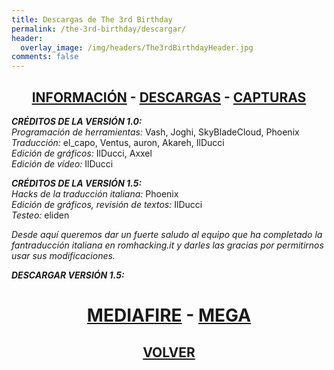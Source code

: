 ```yaml
---
title: Descargas de The 3rd Birthday
permalink: /the-3rd-birthday/descargar/
header:
  overlay_image: /img/headers/The3rdBirthdayHeader.jpg
comments: false
---
```

<h2 style="text-align: center;"><strong><a href="/the-3rd-birthday/informacion/">INFORMACIÓN</a> - <a href="/the-3rd-birthday/descargar/">DESCARGAS</a> - <a href="/the-3rd-birthday/capturas/">CAPTURAS</a></strong></h2>

_**CRÉDITOS DE LA VERSIÓN 1.0:**_  
_Programación de herramientas:_ Vash, Joghi, SkyBladeCloud, Phoenix  
_Traducción:_ el_capo, Ventus, auron, Akareh, IlDucci  
_Edición de gráficos:_ IlDucci, Axxel  
_Edición de vídeo:_ IlDucci

_**CRÉDITOS DE LA VERSIÓN 1.5:**_  
_Hacks de la traducción italiana:_ Phoenix  
_Edición de gráficos, revisión de textos:_ IlDucci  
_Testeo:_ eliden

_Desde aquí queremos dar un fuerte saludo al equipo que ha completado la fantraducción 
italiana en romhacking.it y darles las gracias por permitirnos usar sus modificaciones._

_**DESCARGAR VERSIÓN 1.5:**_

<h1 style="text-align: center;"><strong><a href="http://www.mediafire.com/file/1r2j1t1ubjiqkh3/T3B-V15-TraduESP.7z">MEDIAFIRE</a> - <a href="https://mega.nz/#!kMV0iBbD!khEvl2LUF0Fpbx5ku0XHcPzCH8nnS0wGuJKJ9S7Dgqk">MEGA</a></strong></h1>

<h2 style="text-align: center;"><a href="/the-3rd-birthday/"><strong>VOLVER</strong></a></h2>
